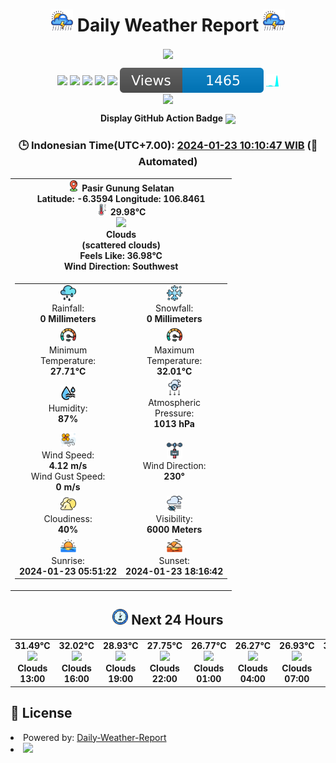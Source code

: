 # <h1 align='center'><img height='35' src='images/cloud.png'> Daily Weather Report <img height='35' src='images/cloud.png'></h1>
<p align=center><img align=center height='80' src=https://openweathermap.org/themes/openweathermap/assets/img/logo_white_cropped.png></p>

<p align=center><img align=center src=https://img.shields.io/github/contributors/Julius-Ulee/Daily-Weather-Report> <img align=center src=https://img.shields.io/github/issues/Julius-Ulee/Daily-Weather-Report> <img align=center src=https://img.shields.io/badge/PRs-welcome-brightgreen.svg?style=shields> <img align=center src=https://img.shields.io/github/issues-pr/Julius-Ulee/Daily-Weather-Report> <img align=center src=https://img.shields.io/github/commit-activity/m/Julius-Ulee/Daily-Weather-Report> <img align=center src=https://github.com/Julius-Ulee/github-profile-views-counter/blob/master/svg/736731255/badge.svg> <img height='20' align=center src=https://github.com/Julius-Ulee/github-profile-views-counter/blob/master/graph/736731255/small/week.png><br><img align=center src=https://img.shields.io/maintenance/yes/2024></p>
<p align=center><b>Display GitHub Action Badge</b> <a href=https://github.com/Julius-Ulee/Daily-Weather-Report/actions/workflows/weather.yml><img align=center src=https://github.com/Julius-Ulee/Daily-Weather-Report/actions/workflows/weather.yml/badge.svg></a></p>
<h3 align='center'>🕒 Indonesian Time(UTC+7.00): <u>2024-01-23 10:10:47 WIB</u> (🤖Automated)</h3>

<table align='center'>
<tr>
<td align='center'><img src='images/placeholder.png' height='18'> <b>Pasir Gunung Selatan</b><br><b>Latitude: -6.3594 Longitude: 106.8461</b><br><img src='images/thermometer.png' height='18'> <b>29.98°C</b><br><img src='https://openweathermap.org/img/w/03d.png' height='50'><br><b>Clouds</b><br><b>(scattered clouds)</b><br><b>Feels Like: 36.98°C<br><b>Wind Direction: Southwest</b></b></td>
</tr>
<td>
<table>
<tr>
<td align='center'><img src='images/rain.png' height=25><br>Rainfall: <br><b>0 Millimeters</b></td>
<td align='center'><img src='images/snow.png' height='25'><br>Snowfall: <br><b>0 Millimeters</b></td>
</tr>
<tr>
<td align='center'><img src='images/fast.png' height='25'><br>Minimum<br>Temperature:<br><b>27.71°C</b></td>
<td align='center'><img src='images/fast.png' height='25'><br>Maximum<br>Temperature:<br><b>32.01°C</b></td>
</tr>
<tr>
<td align='center'><img src='images/humidity.png' height='25'><br>Humidity:<br><b>87%</b></td>
<td align='center'><img src='images/atmospheric.png' height='25'><br>Atmospheric<br>Pressure:<br><b>1013 hPa</b></td>
</tr>
<tr>
<td align='center'><img src='images/air-flow.png' height='25'><br>Wind Speed:<br><b>4.12 m/s</b><br>Wind Gust Speed:<br><b>0 m/s</b></td>
<td align='center'><img src='images/anemometer.png' height='25'><br>Wind Direction:<br><b>230°</b></td>
</tr>
<tr>
<td align='center'><img src='images/cloudy.png' height='25'><br>Cloudiness:<br><b>40%</b></td>
<td align='center'><img src='images/low-visibility.png' height='25'><br>Visibility:<br><b>6000 Meters</b></td>
</tr>
<tr>
<td align='center'><img src='images/sunrise.png' height='25'><br>Sunrise:<br><b>2024-01-23 05:51:22</b></td>
<td align='center'><img src='images/sunsets.png' height='25'><br>Sunset:<br><b>2024-01-23 18:16:42</b></td>
</tr>
</table>
</table>
<h2 align=center><img src=images/clock.png height=25> Next 24 Hours</h2>
<table align=center>
<tr>
<td align=center><b>31.49°C</b><br><img src='https://openweathermap.org/img/w/04d.png' height='50'><br><b>Clouds</b><br><b>13:00</b></td>
<td align=center><b>32.02°C</b><br><img src='https://openweathermap.org/img/w/04d.png' height='50'><br><b>Clouds</b><br><b>16:00</b></td>
<td align=center><b>28.93°C</b><br><img src='https://openweathermap.org/img/w/04n.png' height='50'><br><b>Clouds</b><br><b>19:00</b></td>
<td align=center><b>27.75°C</b><br><img src='https://openweathermap.org/img/w/04n.png' height='50'><br><b>Clouds</b><br><b>22:00</b></td>
<td align=center><b>26.77°C</b><br><img src='https://openweathermap.org/img/w/04n.png' height='50'><br><b>Clouds</b><br><b>01:00</b></td>
<td align=center><b>26.27°C</b><br><img src='https://openweathermap.org/img/w/04n.png' height='50'><br><b>Clouds</b><br><b>04:00</b></td>
<td align=center><b>26.93°C</b><br><img src='https://openweathermap.org/img/w/04d.png' height='50'><br><b>Clouds</b><br><b>07:00</b></td>
<td align=center><b>31.34°C</b><br><img src='https://openweathermap.org/img/w/04d.png' height='50'><br><b>Clouds</b><br><b>10:00</b></td>
</tr>
</table>
<h2>📄 License</h2>
<li>Powered by: <a href=https://github.com/Julius-Ulee/Daily-Weather-Report>Daily-Weather-Report</a></li>
<li><a href=https://github.com/Julius-Ulee/Daily-Weather-Report/blob/main/LICENSE><img src=https://img.shields.io/badge/License-MIT-yellow.svg></a></li>
